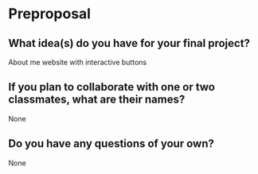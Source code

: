# Preproposal

## What idea(s) do you have for your final project?
About me website with interactive buttons

## If you plan to collaborate with one or two classmates, what are their names?
None

## Do you have any questions of your own?
None
